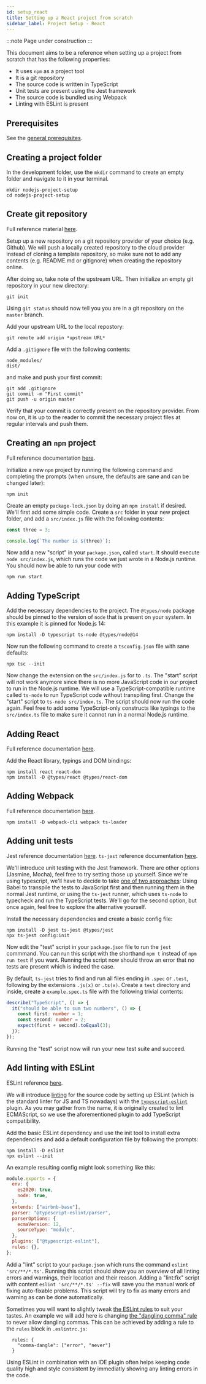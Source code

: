 ```yaml
---
id: setup_react
title: Setting up a React project from scratch
sidebar_label: Project Setup - React
---
```


:::note
Page under construction
:::

This document aims to be a reference when setting up a project from scratch that has the following properties:

- It uses `npm` as a project tool
- It is a git repository
- The source code is written in TypeScript
- Unit tests are present using the Jest framework
- The source code is bundled using Webpack
- Linting with ESLint is present

## Prerequisites

See the [general prerequisites](/docs#general-prerequisites-for-practical-guides).

## Creating a project folder

In the development folder, use the `mkdir` command to create an empty folder and navigate to it in your terminal.

```
mkdir nodejs-project-setup
cd nodejs-project-setup
```

## Create git repository

Full reference material [here](https://git-scm.com/book/en/v2).

Setup up a new repository on a git repository provider of your choice (e.g. Github). We will push a locally created repository to the cloud provider instead of cloning a template repository, so make sure not to add any contents (e.g. README.md or gitignore) when creating the repository online.

After doing so, take note of the upstream URL. Then initialize an empty git repository in your new directory:

```
git init
```

Using `git status` should now tell you you are in a git repository on the `master` branch.

Add your upstream URL to the local repostory:

```
git remote add origin *upstream URL*
```

Add a `.gitignore` file with the following contents:

```
node_modules/
dist/
```

and make and push your first commit:

```
git add .gitignore
git commit -m "First commit"
git push -u origin master
```

Verify that your commit is correctly present on the repository provider. From now on, it is up to the reader to commit the necessary project files at regular intervals and push them.

## Creating an `npm` project

Full reference documentation [here](https://docs.npmjs.com/cli-documentation/).

Initialize a new `npm` project by running the following command and completing the prompts (when unsure, the defaults are sane and can be changed later):

```
npm init
```

Create an empty `package-lock.json` by doing an `npm install` if desired. We'll first add some simple code. Create a `src` folder in your new project folder, and add a `src/index.js` file with the following contents:

```js
const three = 3;

console.log(`The number is ${three}`);
```

Now add a new "script" in your `package.json`, called `start`. It should execute `node src/index.js`, which runs the code we just wrote in a Node.js runtime. You should now be able to run your code with

```
npm run start
```

## Adding TypeScript

Add the necessary dependencies to the project. The `@types/node` package should be pinned to the version of `node` that is present on your system. In this example it is pinned for Node.js 14:

```
npm install -D typescript ts-node @types/node@14
```

Now run the following command to create a `tsconfig.json` file with sane defaults:

```
npx tsc --init
```

Now change the extension on the `src/index.js` for to `.ts`. The "start" script will not work anymore since there is no more JavaScript code in our project to run in the Node.js runtime. We will use a TypeScript-compatible runtime called `ts-node` to run TypeScript code without transpiling first. Change the "start" script to `ts-node src/index.ts`. The script should now run the code again. Feel free to add some TypeScript-only constructs like typings to the `src/index.ts` file to make sure it cannot run in a normal Node.js runtime.

## Adding React

Full reference documentation [here](https://reactjs.org/docs/).

Add the React library, typings and DOM bindings:

```
npm install react react-dom
npm install -D @types/react @types/react-dom
```

## Adding Webpack

Full reference documentation [here](https://webpack.js.org/concepts/).

```
npm install -D webpack-cli webpack ts-loader
```

## Adding unit tests

Jest reference documentation [here](https://jestjs.io/docs/en/getting-started.html).
`ts-jest` reference documentation [here](https://kulshekhar.github.io/ts-jest/).

We'll introduce unit testing with the Jest framework. There are other options (Jasmine, Mocha), feel free to try setting those up yourself. Since we're using typescript, we'll have to decide to take [one of two approaches](https://jestjs.io/docs/en/getting-started.html#using-typescript): Using Babel to transpile the tests to JavaScript first and then running them in the normal Jest runtime, or using the `ts-jest` runner, which uses `ts-node` to typecheck and run the TypeScript tests. We'll go for the second option, but once again, feel free to explore the alternative yourself.

Install the necessary dependencies and create a basic config file:

```
npm install -D jest ts-jest @types/jest
npx ts-jest config:init
```

Now edit the "test" script in your `package.json` file to run the `jest` commmand. You can run this script with the shorthand `npm t` instead of `npm run test` if you want. Running the script now should throw an error that no tests are present which is indeed the case.

By default, `ts-jest` tries to find and run all files ending in `.spec` or `.test`, following by the extensions `.js(x)` or `.ts(x)`. Create a `test` directory and inside, create a `example.spec.ts` file with the following trivial contents:

```ts
describe("TypeScript", () => {
  it("should be able to sum two numbers", () => {
    const first: number = 1;
    const second: number = 2;
    expect(first + second).toEqual(3);
  });
});
```

Running the "test" script now will run your new test suite and succeed.

## Add linting with ESLint

ESLint reference [here](https://eslint.org/docs/user-guide/getting-started).

We will introduce [linting](<https://en.wikipedia.org/wiki/Lint_(software)>) for the source code by setting up ESLint (which is the standard linter for JS and TS nowadays) with the [`typescript-eslint`](https://github.com/typescript-eslint/typescript-eslint) plugin. As you may gather from the name, it is originally created to lint ECMAScript, so we use the aforementioned plugin to add TypeScript compatibility.

Add the basic ESLint dependency and use the init tool to install extra dependencies and add a default configuration file by following the prompts:

```
npm install -D eslint
npx eslint --init
```

An example resulting config might look something like this:

```js
module.exports = {
  env: {
    es2020: true,
    node: true,
  },
  extends: ["airbnb-base"],
  parser: "@typescript-eslint/parser",
  parserOptions: {
    ecmaVersion: 12,
    sourceType: "module",
  },
  plugins: ["@typescript-eslint"],
  rules: {},
};
```

Add a "lint" script to your `package.json` which runs the command `eslint 'src/**/*.ts'`. Running this script should show you an overview of all linting errors and warnings, their location and their reason. Adding a "lint:fix" script with content `eslint 'src/**/*.ts' --fix` will save you the manual work of fixing auto-fixable problems. This script will try to fix as many errors and warning as can be done automatically.

Sometimes you will want to slightly tweak [the ESLint rules](https://eslint.org/docs/rules/) to suit your tastes. An example we will add here is changing [the "dangling comma" rule](https://eslint.org/docs/rules/comma-dangle) to never allow dangling commas. This can be achieved by adding a rule to the `rules` block in `.eslintrc.js`:

```
  rules: {
    "comma-dangle": ["error", "never"]
  }
```

Using ESLint in combination with an IDE plugin often helps keeping code quality high and style consistent by immediatly showing any linting errors in the code.

